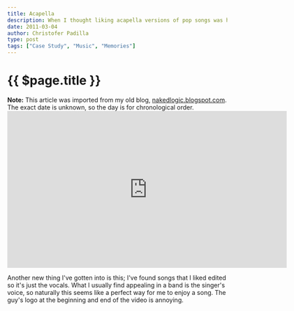 ```yaml
---
title: Acapella
description: When I thought liking acapella versions of pop songs was hip.
date: 2011-03-04
author: Christofer Padilla
type: post
tags: ["Case Study", "Music", "Memories"]
---
```


# {{ $page.title }}

<div class="info"><b>Note:</b> This article was imported from my old blog, <a href="http://nakedlogic.blogspot.com/2011/03/acapella.html">nakedlogic.blogspot.com</a>. The exact date is unknown, so the day is for chronological order.</div>

<div class="resp-container">
  <iframe class="resp-iframe" width="640" height="360" src="https://www.youtube.com/embed/2Oh84WghV0A" frameborder="0" allow="accelerometer; autoplay; clipboard-write; encrypted-media; gyroscope; picture-in-picture" allowfullscreen></iframe>
</div>

Another new thing I've gotten into is this; I've found songs that I liked edited so it's just the vocals. What I usually find appealing in a band is the singer's voice, so naturally this seems like a perfect way for me to enjoy a song. The guy's logo at the beginning and end of the video is annoying.

<TagLinks />

<Comments />
